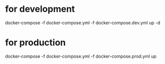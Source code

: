 # for development
docker-compose -f docker-compose.yml -f docker-compose.dev.yml up -d

# for production
docker-compose -f docker-compose.yml -f docker-compose.prod.yml up
